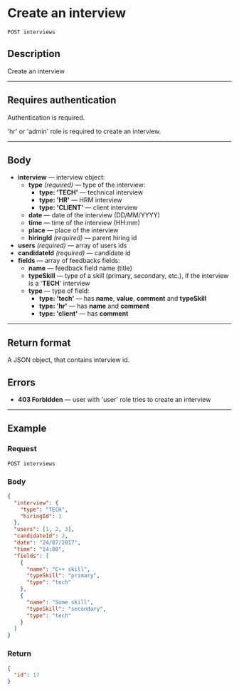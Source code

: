 # Create an interview

``` Text
POST interviews
```

## Description

Create an interview

***

## Requires authentication

Authentication is required.

'hr' or 'admin' role is required to create an interview.

***

## Body

- **interview** — interview object:
  - **type** *(required)* — type of the interview:
    - **type: 'TECH'** — technical interview
    - **type: 'HR'** — HRM interview
    - **type: 'CLIENT'** — client interview
  - **date** — date of the interview (DD/MM/YYYY)
  - **time** — time of the interview (HH:mm)
  - **place** — place of the interview
  - **hiringId** *(required)* — parent hiring id
- **users** *(required)* — array of users ids
- **candidateId** *(required)* — candidate id
- **fields** — array of feedbacks fields:
  - **name** — feedback field name (title)
  - **typeSkill** — type of a skill (primary, secondary, etc.), if the interview is a '**TECH**' interview
  - **type** — type of field:
    - **type: 'tech'** — has **name**, **value**, **comment** and **typeSkill**
    - **type: 'hr'** — has **name** and **comment**
    - **type: 'client'** — has **comment**

***

## Return format

A JSON object, that contains interview id.

## Errors

- **403 Forbidden** — user with 'user' role tries to create an interview

***

## Example

### Request

``` Text
POST interviews
```

### Body

``` JSON
{
  "interview": {
    "type": "TECH",
    "hiringId": 1
  },
  "users": [1, 2, 3],
  "candidateId": 2,
  "date": "24/07/2017",
  "time": "14:00",
  "fields": [
    {
      "name": "C++ skill",
      "typeSkill": "primary",
      "type": "tech"
    },
    {
      "name": "Some skill",
      "typeSkill": "secondary",
      "type": "tech"
    }
  ]
}
```

### Return

``` JSON
{
  "id": 17
}
```
